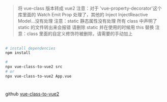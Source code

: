 #

> 将 vue-class 版本转成 vue2
> 注意：对于 'vue-property-decorator'这个库里面的 Watch Emit Prop 处理了，其他的 Inject InjectReactive Model...没有处理
> 注意：static 静态属性没有处理 所有 class 中声明了 static 的文件转出来会报错 请删除 static 并在使用的时候用 this 替换
> 注意：class 里面的自定义修饰符被删除，请需要的手动加上

##

```bash
# install dependencies
npm install

#
npx vue-class-to-vue2 src
# or
npx vue-class-to-vue2 App.vue

```

#

github
[vue-class-to-vue2](https://github.com/liling-hash/vue-class-to-vue2/issues)

##
